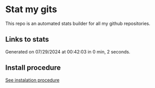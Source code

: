 # Stat my gits

This repo is an automated stats builder for all my github repositories.

## Links to stats


Generated on 07/29/2024 at 00:42:03 in 0 min, 2 seconds.

## Install procedure

[See instalation procedure](./src/install.md)
